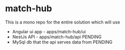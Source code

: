 # match-hub
This is a mono repo for the entire solution which will use
* Angular ui app - apps/match-hub/ui
* NestJs API - apps/match-hub/api PENDING
* MySql db that the api serves data from PENDING
